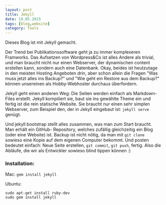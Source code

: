 ```yaml
---
layout: post
title: Jekyll
date: 19.05.2015
tags: [blog,website]
category: Tools
---
```


Dieses Blog ist mit Jekyll gemacht. 

Der Trend bei Publikationssoftware geht ja zu immer komplexeren Framworks. Das Aufsetzen von Wordpress&Co ist alles Andere als trivial, und man braucht nicht nur einen Webserver, der dynamischen content erstellen kann, sondern auch eine Datenbank. Okay, beides ist heutzutage in den meisten Hosting Angeboten drin, aber schon allein die Fragen "Was muss jetzt alles ins Backup?" und "Wie geht ein Restore aus dem Backup?" können unsereinen als Hobby-Webhoster durchaus überfordern.
                                    
Jekyll geht einen anderen Weg: Die Seiten werden einfach als Markdown-Files erstellt. Jekyll kompiliert sie, baut sie ins gewählte Theme ein und fertig ist die rein statische Website. 
Sie braucht nur einen sehr simplen Webserver, zum Beispiel den, der in Jekyll eingebaut ist: `jekyll serve` genügt.
                                    
Und jekyll bootstrap stellt alles zusammen, was man zum Start braucht. Man erhält ein GitHub- Repository, 
welches zufällig gleichzeitig ein Blog (oder eine Website) ist. Backup ist nicht nötig, da man mit `git clone` sowieso eine Kopie 
auf dem eigenen Computer bekommt. Und posten bedeutet einfach: Neue Seite erstellen, `git commit`, `git push`, fertig. 
Also die Abläufe, die wir als Entwickler sowieso blind tippen können :)
                                    
### Installation:

Mac: `gem install jekyll`

Ubuntu:

    sudo apt-get install ruby-dev
    sudo gem install jekyll
 	
